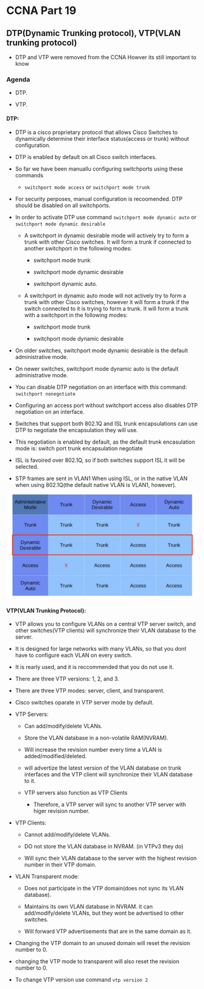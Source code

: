 # CCNA Part 19

## DTP(Dynamic Trunking protocol), VTP(VLAN trunking protocol)

* DTP and VTP were removed from the CCNA Howver its still important to know

### Agenda

* DTP.

* VTP.

#### DTP:

* DTP is a cisco proprietary protocol that allows Cisco Switches to dynamically determine their interface status(access or trunk) without configuration.

* DTP is enabled by default on all Cisco switch interfaces.

* So far we have been manuallu configuring switchports using these commands

    * `switchport mode access` or `switchport mode trunk`

* For security perposes, manual configuration is recoomended. DTP should be disabled on all switchports.

* In order to activate DTP use command `switchport mode dynamic auto` or `switchport mode dynamic desirable`

    * A switchport in dynamic desirable mode will actively try to form a trunk with other Cisco switches. It will form a trunk if connected to another switchport in the following modes:

        * switchport mode trunk

        * switchport mode dynamic desirable

        * switchport dynamic auto.

    * A switchport in dynamic auto mode will not actively try to form a trunk with other Cisco switches, however it will form a trunk if the switch connected to it is trying to form a trunk. It will form a trunk with a switchport in the following modes:

        * switchport mode trunk

        * switchport mode dynamic desirable

* On older switches, switchport mode dynamic desirable is the default administrative mode.

* On newer switches, switchport mode dynamic auto is the default administrative mode.

* You can disable DTP negotiation on an interface with this command: `switchport nonegotiate`

* Configuring an access port without switchport access also disables DTP negotiation on an interface.

* Switches that support both 802.1Q and ISL trunk encapsulations can use DTP to negotiate the encapsulation they will use.

* This negotiation is enabled by default, as the default trunk encasulation mode is: switch port trunk encapsulation negotiate

* ISL is favoired over 802.1Q, so if both switches support ISL it will be selected.

* STP frames are sent in VLAN1 When using ISL, or in the native VLAN when using 802.1Q(the default native VLAN is VLAN1, however).

![alt text](images/image7.png)

#### VTP(VLAN Trunking Protocol):

* VTP allows you to configure VLANs on a central VTP server switch, and other switches(VTP clients) will synchronize their VLAN database to the server.

* It is designed for large networks with many VLANs, so that you dont have to configure each VLAN on every switch.

* It is rearly used, and it is reccommended that you do not use it.

* There are three VTP versions: 1, 2, and 3.

* There are three VTP modes: server, client, and transparent.

* Cisco switches oparate in VTP server mode by default.

* VTP Servers:

    * Can add/modify/delete VLANs.

    * Store the VLAN database in a non-volatile RAM(NVRAM).

    * Will increase the revision number every time a VLAN is added/modified/deleted.

    * will advertize the latest version of the VLAN database on trunk interfaces and the VTP client will synchronize their VLAN database to it.

    * VTP servers also function as VTP Clients

        * Therefore, a VTP server will sync to another VTP server with higer revision number.

* VTP Clients:

    * Cannot add/modify/delete VLANs.

    * DO not store the VLAN database in NVRAM. (in VTPv3 they do)

    * Will sync their VLAN database to the server with the highest revision number in their VTP domain.

* VLAN Transparent mode:

    * Does not participate in the VTP domain(does not sync its VLAN database).

    * Maintains its own VLAN database in NVRAM. it can add/modify/delete VLANs, but they wont be advertised to other switches.

    * Will forward VTP advertisements that are in the same domain as it.

* Changing the VTP domain to an unused domain will reset the revision number to 0.

* changing the VTP mode to transparent will also reset the revision number to 0.

* To change VTP version use command `vtp version 2`

